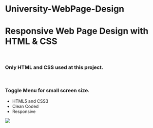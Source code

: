 # University-WebPage-Design

<h1>Responsive Web Page Design with HTML & CSS</h1>
<br>
<h3>Only HTML and CSS used at this project.</h3>
<br>
<h3>Toggle Menu for small screen size.</h3>

<ul>
  <li>HTML5 and CSS3</li>  
  <li>Clean Coded</li>
  <li>Responsive</li>
</ul>

![](gif.gif)
